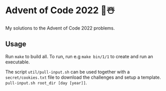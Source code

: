 # Advent of Code 2022 🎄☃️

My solutions to the Advent of Code 2022 problems.

## Usage
Run `make` to build all. To run, run e.g `make bin/1/1` to create and run an executable.

The script `util/pull-input.sh` can be used together with a `secret/cookies.txt` file to download the challenges and setup a template. `pull-input.sh root_dir [day [year]]`.

